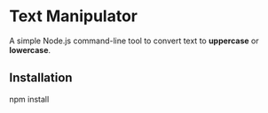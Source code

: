 # Text Manipulator

A simple Node.js command-line tool to convert text to **uppercase** or **lowercase**.

## Installation

npm install
